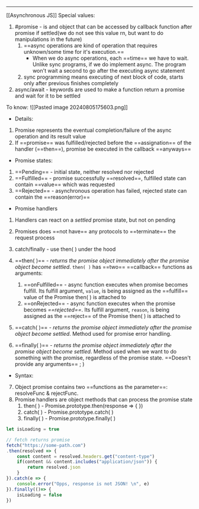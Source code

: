 ***
[[Asynchronous JS]]
Special values:
1. #promise - is and object that can be accessed by callback function after promise if settled(we do not see this value rn, but want to do manipulations in the future)
	1. ==async operations are kind of operation that requires unknown/some time for it's execution.== 
		- When we do async operations, each ==time== we have to wait. Unlike sync programs, if we do implement async. The program won't wait a second to go after the executing async statement
	2. sync programming means executing of next block of code, starts only after previous finishes completely
2. async/await - keywords are used to make a function return a promise and wait for it to be settled 

To know: 
![[Pasted image 20240805175603.png]]
- Details:
1. Promise represents the eventual completion/failure of the async operation and its result value 
2. If ==promise== was fulfilled/rejected before the ==assignation== of the handler      (==then==), promise be executed in the callback ==anyways== 

- Promise states:
1. ==Pending== - initial state, neither resolved nor rejected 
2. ==Fulfilled== - promise successfully ==resolved==, fulfilled state can contain ==value== which was requested  
3. ==Rejected== - asynchronous operation has failed, rejected state can contain the ==reason(error)==

- Promise handlers 
1. Handlers can react on a *settled* promise state, but not on pending  
2. Promises does ==not have== any protocols to ==terminate== the request process

3.  catch/finally - use then( ) under the hood 

4. ==then( )== - *returns the promise object immediately after the promise object become settled*. `then( )` has ==two== ==callback== functions as arguments: 
	1. ==onFulfilled== - async function executes when promise becomes fulfill. Its fulfill argument, `value`, is being assigned as the ==fulfill== value of the Promise then( ) is attached to
	2. ==onRejected== - async function executes when the promise becomes *==rejected==*. Its fulfill argument, `reason`, is being assigned as the ==reject== of the Promise then( ) is attached to

5. ==catch( )== - *returns the promise object immediately after the promise object become settled*. Method used for promise error handling. 

6. ==finally( )== - *returns the promise object immediately after the promise object become settled*. Method used when we want to do something with the promise, regardless of the promise state. ==Doesn't provide any arguments== ; )

- Syntax: 
7. Object promise contains two ==functions as the parameter==: resolveFunc & rejectFunc.
8. Promise handlers are object methods that can process the promise state 
	1. then( ) - Promise.prototype.then(response => { })  
	2. catch( ) - Promise.prototype.catch( ) 
	3. finally( ) - Promise.prototype.finally( )
```js
let isLoading = true 

// fetch returns promise 
fetch("https://some-path.com")
.then(resolved => {
    const content = resolved.headers.get("content-type")
    if(content && content.includes("application/json")) {
        return resolved.json
    }
}).catch(e => {
    console.error("Opps, response is not JSON! \n", e)
}).finally(()=> {
    isLoading = false
})
```